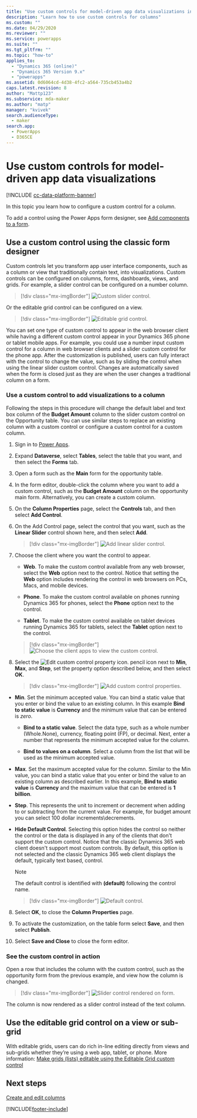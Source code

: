 ```yaml
---
title: "Use custom controls for model-driven app data visualizations in Power Apps | MicrosoftDocs"
description: "Learn how to use custom controls for columns"
ms.custom: ""
ms.date: 04/29/2020
ms.reviewer: ""
ms.service: powerapps
ms.suite: ""
ms.tgt_pltfrm: ""
ms.topic: "how-to"
applies_to: 
  - "Dynamics 365 (online)"
  - "Dynamics 365 Version 9.x"
  - "powerapps"
ms.assetid: 0d6064cd-4d38-4fc2-a564-735cb453a4b2
caps.latest.revision: 8
author: "Mattp123"
ms.subservice: mda-maker
ms.author: "matp"
manager: "kvivek"
search.audienceType: 
  - maker
search.app: 
  - PowerApps
  - D365CE
---
```

# Use custom controls for model-driven app data visualizations

[!INCLUDE [cc-data-platform-banner](../../includes/cc-data-platform-banner.md)]

In this topic you learn how to configure a custom control for a column.

To add a control using the Power Apps form designer, see [Add components to a form](add-move-configure-or-delete-components-on-form.md#add-components-to-a-form).

## Use a custom control using the classic form designer

Custom controls let you transform app user interface components, such as a column or view that traditionally contain text, into visualizations. Custom controls can be configured on columns, forms, dashboards, views, and grids. 
For example, a slider control can be configured on a number column.

   > [!div class="mx-imgBorder"] 
   > ![Custom slider control.](media/slider-control.PNG "Slider control for a column")

Or the editable grid control can be configured on a view. 

   > [!div class="mx-imgBorder"] 
   > ![Editable grid control.](media/editable-grid-example.png)

You can set one type of custom control to appear in the web browser client while having a different custom control appear in your Dynamics 365 phone or  tablet mobile apps. For example, you could use a number input custom control for a column in web browser clients and a slider custom control for the phone app. After the customization is published, users can fully interact with the control to change the value, such as by sliding the control when using the linear slider custom control. Changes are automatically saved when the form is closed just as they are when the user changes a traditional  column on a form.  
  
### Use a custom control to add visualizations to a column  
 Following the steps in this procedure will change the default label and text box column  of the **Budget Amount** column to the slider custom control on the Opportunity table. You can use similar steps to replace an existing column with a custom control or configure a custom control for a custom column.  
  
1.  Sign in to [Power Apps](https://make.powerapps.com/?utm_source=padocs&utm_medium=linkinadoc&utm_campaign=referralsfromdoc).  

2.  Expand **Dataverse**, select **Tables**, select the table that you want, and then select the **Forms** tab.  
  
2.  Open a form such as the **Main** form for the opportunity table. 
  
3.  In the form editor, double-click the column where you want to add a custom control, such as the **Budget Amount** column on the opportunity main form. Alternatively, you can create a custom column. 
  
4.  On the **Column Properties** page, select the **Controls** tab, and then select **Add Control**.  
  
5.  On the Add Control page, select the control that you want, such as the **Linear Slider** control shown here, and then select **Add**.  

    > [!div class="mx-imgBorder"] 
    > ![Add linear slider control.](media/add-slider.PNG "Add linear slider control")  
  
6.  Choose the client where you want the control to appear.  
  
    - **Web**. To make the custom control available from any web browser, select the **Web** option next to the control. Notice that setting the **Web** option includes rendering the control in web browsers on PCs, Macs, and mobile devices.  
  
    - **Phone**. To make the custom control available on phones running Dynamics 365 for phones, select the **Phone** option next to the control.  
  
    - **Tablet**. To make the custom control available on tablet devices running Dynamics 365 for tablets, select the **Tablet** option next to the control.  
  
    > [!div class="mx-imgBorder"] 
    > ![Choose the client apps to view the custom control.](media/choose-client.png "Choose the client apps to view the custom control")  
  
7.  Select the ![Edit custom control property icon.](media/ccf-pencil-icon.png "Edit custom control property icon") pencil icon next to **Min**, **Max**, and **Step**, set the property option described below, and then select **OK**.  
  
    > [!div class="mx-imgBorder"] 
    > ![Add custom control properties.](media/ccf-add-properties.png "Add custom control properties")
  
   - **Min**. Set the minimum accepted value. You can bind a static value that you enter or bind the value to an existing column. In this example **Bind to static value** is **Currency** and the minimum value that can be entered is *zero*.  
  
       - **Bind to a static value**. Select the data type, such as a whole number (Whole.None), currency, floating point (FP), or decimal. Next, enter a number that represents the minimum accepted value for the column.  
  
       - **Bind to values on a column**. Select a column from the list that will be used as the minimum accepted value.  
  
   - **Max**. Set the maximum accepted value for the column. Similar to the Min value, you can bind a static value that you enter or bind the value to an existing column as described earlier. In this example, **Bind to static value** is **Currency** and the maximum value that can be entered is **1 billion**.  
  
   - **Step**. This represents the unit to increment or decrement when adding to or subtracting from  the current value. For example, for budget amount you can select 100 dollar increments\decrements.  
  
   - **Hide Default Control**. Selecting this option hides the control so neither the control or the data is displayed in any of the clients that don't support the custom control. Notice that  the classic Dynamics 365 web client doesn't support most custom controls. By default, this option is not selected and the classic Dynamics 365 web client displays the default, typically text based, control.  
  
       > [!NOTE]
       >  The default control is identified with **(default)** following the control name.  
       >   
       > > [!div class="mx-imgBorder"] 
       > > ![Default control.](media/default-control.png "Default control")  
  
8.  Select **OK**, to close the **Column Properties** page.  
  
9. To activate the customization, on the table form select **Save**, and then select **Publish**.  
  
10. Select **Save and Close** to close the form editor.  
  
### See the custom control in action  
 Open a row that includes the column with the custom control, such as the opportunity form from the previous example, and view how the column is changed.  
  
   > [!div class="mx-imgBorder"] 
   > ![Slider control rendered on form.](media/slider-control.PNG "Slider control rendered on form")  
  
 The column is now rendered as a slider control instead of the text column. 

## Use the editable grid control on a view or sub-grid

With editable grids, users can do rich in-line editing directly from views and sub-grids whether they’re using a web app, tablet, or phone. More information: [Make grids (lists) editable using the Editable Grid custom control](make-grids-lists-editable-custom-control.md) 
  
## Next steps  
[Create and edit columns](../data-platform/create-edit-fields.md)


[!INCLUDE[footer-include](../../includes/footer-banner.md)]
